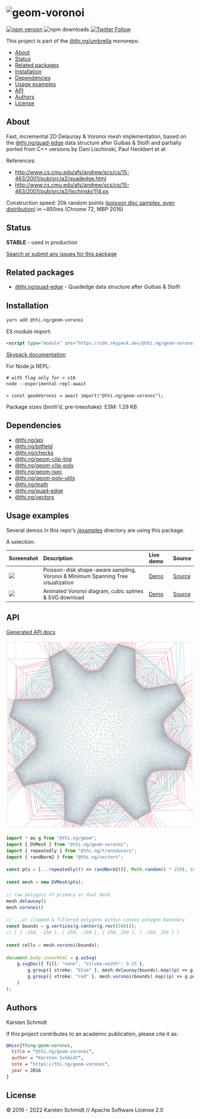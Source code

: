 <!-- This file is generated - DO NOT EDIT! -->

# ![geom-voronoi](https://media.thi.ng/umbrella/banners-20220914/thing-geom-voronoi.svg?85e52d54)

[![npm version](https://img.shields.io/npm/v/@thi.ng/geom-voronoi.svg)](https://www.npmjs.com/package/@thi.ng/geom-voronoi)
![npm downloads](https://img.shields.io/npm/dm/@thi.ng/geom-voronoi.svg)
[![Twitter Follow](https://img.shields.io/twitter/follow/thing_umbrella.svg?style=flat-square&label=twitter)](https://twitter.com/thing_umbrella)

This project is part of the
[@thi.ng/umbrella](https://github.com/thi-ng/umbrella/) monorepo.

- [About](#about)
- [Status](#status)
- [Related packages](#related-packages)
- [Installation](#installation)
- [Dependencies](#dependencies)
- [Usage examples](#usage-examples)
- [API](#api)
- [Authors](#authors)
- [License](#license)

## About

Fast, incremental 2D Delaunay & Voronoi mesh implementation, based on
the
[@thi.ng/quad-edge](https://github.com/thi-ng/umbrella/tree/develop/packages/quad-edge)
data structure after Guibas & Stolfi and partially ported from C++
versions by Dani Lischinski, Paul Heckbert et al:

References:

- http://www.cs.cmu.edu/afs/andrew/scs/cs/15-463/2001/pub/src/a2/quadedge.html
- http://www.cs.cmu.edu/afs/andrew/scs/cs/15-463/2001/pub/src/a2/lischinski/114.ps

Construction speed: 20k random points ([poisson disc samples, even
distribution](https://github.com/thi-ng/umbrella/tree/develop/packages/poisson))
in ~850ms (Chrome 72, MBP 2016)

## Status

**STABLE** - used in production

[Search or submit any issues for this package](https://github.com/thi-ng/umbrella/issues?q=%5Bgeom-voronoi%5D+in%3Atitle)

## Related packages

- [@thi.ng/quad-edge](https://github.com/thi-ng/umbrella/tree/develop/packages/quad-edge) - Quadedge data structure after Guibas & Stolfi

## Installation

```bash
yarn add @thi.ng/geom-voronoi
```

ES module import:

```html
<script type="module" src="https://cdn.skypack.dev/@thi.ng/geom-voronoi"></script>
```

[Skypack documentation](https://docs.skypack.dev/)

For Node.js REPL:

```text
# with flag only for < v16
node --experimental-repl-await

> const geomVoronoi = await import("@thi.ng/geom-voronoi");
```

Package sizes (brotli'd, pre-treeshake): ESM: 1.29 KB

## Dependencies

- [@thi.ng/api](https://github.com/thi-ng/umbrella/tree/develop/packages/api)
- [@thi.ng/bitfield](https://github.com/thi-ng/umbrella/tree/develop/packages/bitfield)
- [@thi.ng/checks](https://github.com/thi-ng/umbrella/tree/develop/packages/checks)
- [@thi.ng/geom-clip-line](https://github.com/thi-ng/umbrella/tree/develop/packages/geom-clip-line)
- [@thi.ng/geom-clip-poly](https://github.com/thi-ng/umbrella/tree/develop/packages/geom-clip-poly)
- [@thi.ng/geom-isec](https://github.com/thi-ng/umbrella/tree/develop/packages/geom-isec)
- [@thi.ng/geom-poly-utils](https://github.com/thi-ng/umbrella/tree/develop/packages/geom-poly-utils)
- [@thi.ng/math](https://github.com/thi-ng/umbrella/tree/develop/packages/math)
- [@thi.ng/quad-edge](https://github.com/thi-ng/umbrella/tree/develop/packages/quad-edge)
- [@thi.ng/vectors](https://github.com/thi-ng/umbrella/tree/develop/packages/vectors)

## Usage examples

Several demos in this repo's
[/examples](https://github.com/thi-ng/umbrella/tree/develop/examples)
directory are using this package.

A selection:

| Screenshot                                                                                                              | Description                                                                      | Live demo                                              | Source                                                                              |
|:------------------------------------------------------------------------------------------------------------------------|:---------------------------------------------------------------------------------|:-------------------------------------------------------|:------------------------------------------------------------------------------------|
| <img src="https://raw.githubusercontent.com/thi-ng/umbrella/develop/assets/examples/geom-voronoi-mst.jpg" width="240"/> | Poisson-disk shape-aware sampling, Voronoi & Minimum Spanning Tree visualization | [Demo](https://demo.thi.ng/umbrella/geom-voronoi-mst/) | [Source](https://github.com/thi-ng/umbrella/tree/develop/examples/geom-voronoi-mst) |
| <img src="https://raw.githubusercontent.com/thi-ng/umbrella/develop/assets/examples/rotating-voronoi.jpg" width="240"/> | Animated Voronoi diagram, cubic splines & SVG download                           | [Demo](https://demo.thi.ng/umbrella/rotating-voronoi/) | [Source](https://github.com/thi-ng/umbrella/tree/develop/examples/rotating-voronoi) |

## API

[Generated API docs](https://docs.thi.ng/umbrella/geom-voronoi/)

![example screenshot](https://raw.githubusercontent.com/thi-ng/umbrella/develop/assets/geom/geom-voronoi.jpg)

```ts
import * as g from "@thi.ng/geom";
import { DVMesh } from "@thi.ng/geom-voronoi";
import { repeatedly } from "@thi.ng/transducers";
import { randNorm2 } from "@thi.ng/vectors";

const pts = [...repeatedly(() => randNorm2([], Math.random() * 250), 1000)];

const mesh = new DVMesh(pts);

// raw polygons of primary or dual mesh
mesh.delaunay()
mesh.voronoi()

// ...or clipped & filtered polygons within convex polygon boundary
const bounds = g.vertices(g.center(g.rect(500)));
// [ [ -250, -250 ], [ 250, -250 ], [ 250, 250 ], [ -250, 250 ] ]

const cells = mesh.voronoi(bounds);

document.body.innerHtml = g.asSvg(
    g.svgDoc({ fill: "none", "stroke-width": 0.25 },
        g.group({ stroke: "blue" }, mesh.delaunay(bounds).map((p) => g.polygon(p))),
        g.group({ stroke: "red" }, mesh.voronoi(bounds).map((p) => g.polygon(p)))
    )
);
```

## Authors

Karsten Schmidt

If this project contributes to an academic publication, please cite it as:

```bibtex
@misc{thing-geom-voronoi,
  title = "@thi.ng/geom-voronoi",
  author = "Karsten Schmidt",
  note = "https://thi.ng/geom-voronoi",
  year = 2016
}
```

## License

&copy; 2016 - 2022 Karsten Schmidt // Apache Software License 2.0
